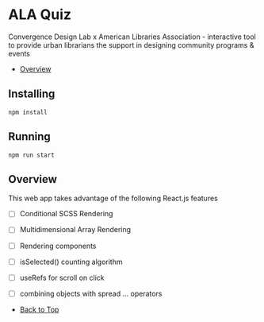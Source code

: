 # ALA Quiz

Convergence Design Lab x American Libraries Association - interactive tool to provide urban librarians the support in designing community programs & events

- [Overview](#overview)

## Installing

```
npm install
```

## Running

```
npm run start
```
## Overview
This web app takes advantage of the following React.js features

- [ ] Conditional SCSS Rendering
- [ ] Multidimensional Array Rendering
- [ ] Rendering components
- [ ] isSelected() counting algorithm
- [ ] useRefs for scroll on click
- [ ] combining objects with spread ... operators


- [Back to Top](#alaquiz)
